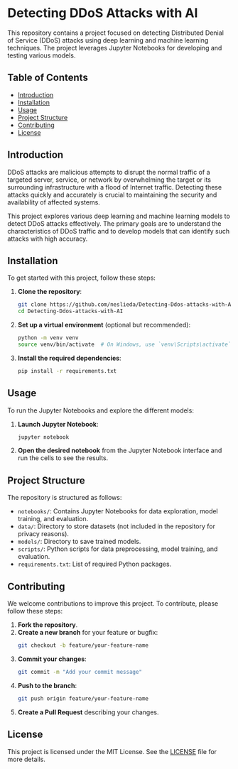 # Detecting DDoS Attacks with AI

This repository contains a project focused on detecting Distributed Denial of Service (DDoS) attacks using deep learning and machine learning techniques. The project leverages Jupyter Notebooks for developing and testing various models.

## Table of Contents

- [Introduction](#introduction)
- [Installation](#installation)
- [Usage](#usage)
- [Project Structure](#project-structure)
- [Contributing](#contributing)
- [License](#license)

## Introduction

DDoS attacks are malicious attempts to disrupt the normal traffic of a targeted server, service, or network by overwhelming the target or its surrounding infrastructure with a flood of Internet traffic. Detecting these attacks quickly and accurately is crucial to maintaining the security and availability of affected systems.

This project explores various deep learning and machine learning models to detect DDoS attacks effectively. The primary goals are to understand the characteristics of DDoS traffic and to develop models that can identify such attacks with high accuracy.

## Installation

To get started with this project, follow these steps:

1. **Clone the repository**:
    ```bash
    git clone https://github.com/neslieda/Detecting-Ddos-attacks-with-AI.git
    cd Detecting-Ddos-attacks-with-AI
    ```

2. **Set up a virtual environment** (optional but recommended):
    ```bash
    python -m venv venv
    source venv/bin/activate  # On Windows, use `venv\Scripts\activate`
    ```

3. **Install the required dependencies**:
    ```bash
    pip install -r requirements.txt
    ```

## Usage

To run the Jupyter Notebooks and explore the different models:

1. **Launch Jupyter Notebook**:
    ```bash
    jupyter notebook
    ```

2. **Open the desired notebook** from the Jupyter Notebook interface and run the cells to see the results.

## Project Structure

The repository is structured as follows:

- `notebooks/`: Contains Jupyter Notebooks for data exploration, model training, and evaluation.
- `data/`: Directory to store datasets (not included in the repository for privacy reasons).
- `models/`: Directory to save trained models.
- `scripts/`: Python scripts for data preprocessing, model training, and evaluation.
- `requirements.txt`: List of required Python packages.

## Contributing

We welcome contributions to improve this project. To contribute, please follow these steps:

1. **Fork the repository**.
2. **Create a new branch** for your feature or bugfix:
    ```bash
    git checkout -b feature/your-feature-name
    ```
3. **Commit your changes**:
    ```bash
    git commit -m "Add your commit message"
    ```
4. **Push to the branch**:
    ```bash
    git push origin feature/your-feature-name
    ```
5. **Create a Pull Request** describing your changes.

## License

This project is licensed under the MIT License. See the [LICENSE](LICENSE) file for more details.
